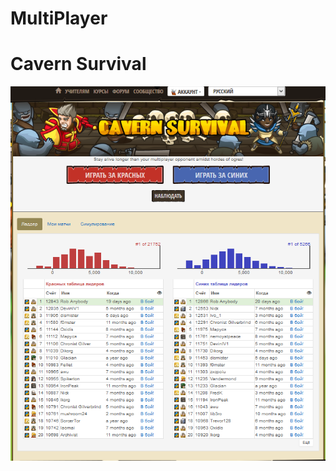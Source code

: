 # MultiPlayer
# Cavern Survival
![Cavern Survival](ladder/cavernsurv.png?raw=true "Cavern Survival")